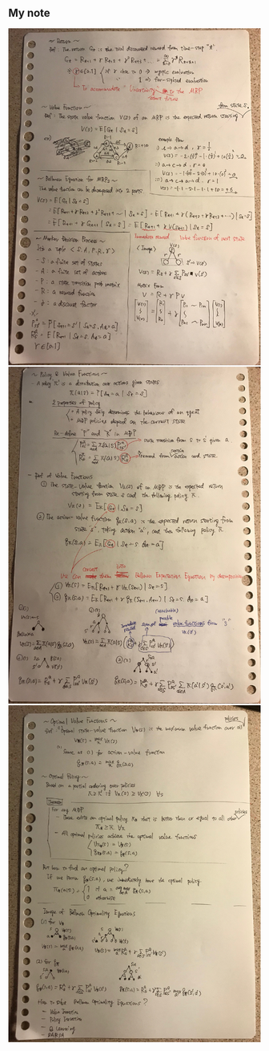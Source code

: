 ## My note
![image1](https://github.com/Rowing0914/Reinforcement_Learning/blob/master/basic_RL/review_ucl_rl/Lec02_Markov_Decision_Process/images/1.JPG)
![image2](https://github.com/Rowing0914/Reinforcement_Learning/blob/master/basic_RL/review_ucl_rl/Lec02_Markov_Decision_Process/images/2.JPG)
![image3](https://github.com/Rowing0914/Reinforcement_Learning/blob/master/basic_RL/review_ucl_rl/Lec02_Markov_Decision_Process/images/3.JPG)